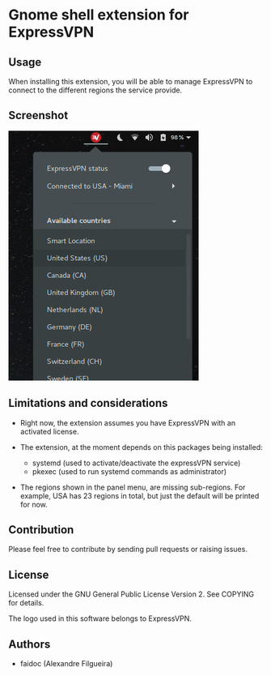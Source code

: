 # Gnome shell extension for ExpressVPN

## Usage

When installing this extension, you will be able to manage ExpressVPN to connect to the different regions the service provide.

## Screenshot

![Screenshot](screenshot.jpg)

## Limitations and considerations

* Right now, the extension assumes you have ExpressVPN with an activated license.

* The extension, at the moment depends on this packages being installed:

    * systemd (used to activate/deactivate the expressVPN service)
    * pkexec (used to run systemd commands as administrator)

* The regions shown in the panel menu, are missing sub-regions. For example, USA has 23 regions in total, but just the default will be printed for now.

## Contribution

Please feel free to contribute by sending pull requests or raising issues.

## License

Licensed under the GNU General Public License Version 2. See COPYING for details.

The logo used in this software belongs to ExpressVPN.

## Authors

- faidoc (Alexandre Filgueira)
